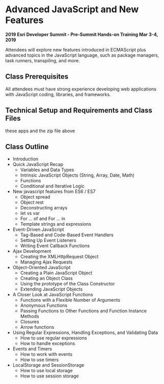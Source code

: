 # Advanced JavaScript and New Features
**2019 Esri Developer Summit - Pre-Summit Hands-on Training Mar 3-4, 2019**

Attendees will explore new features introduced in ECMAScript plus advanced topics in the JavaScript language, such as package managers, task runners, transpiling, and more.

## Class Prerequisites

All attendees must have strong experience developing web applications with JavaScript coding, libraries, and frameworks.

## Technical Setup and Requirements and Class Files

these apps and the zip file above


## Class Outline
- Introduction
- Quick JavaScript Recap
  -	Variables and Data Types
  -	Intrinsic JavaScript Objects (String, Array, Date, Math)
  -	Functions
  - Conditional and Iterative Logic
- New javascript features from ES6 / ES7
  - Object spread
  - Object rest
  - Deconstructing arrays
  -	let vs var
  -	For ... of and For ... in
  -	Template strings and expressions
- Event-Driven JavaScript
  - Tag-Based and Code-Based Event Handlers
  - Setting Up Event Listeners
  - Writing Event Callback Functions
- Ajax Development
  - Creating the XMLHttpRequest Object
  - Managing Ajax Requests
- Object-Oriented JavaScript
  - Creating a Plain JavaScript Object
  - Creating an Object Class
  - Using the prototype of the Class Constructor
  - Extending JavaScript Objects
- A Closer Look at JavaScript Functions
  - Functions with a Flexible Number of Arguments
  - Anonymous Functions
  - Passing Functions to Other Functions and Function Instance Methods
  - Closures
  - Arrow functions
- Using Regular Expressions, Handling Exceptions, and Validating Data
  - How to use regular expressions
  - How to handle exceptions
- Events and Timers
  - How to work with events
  - How to use timers
- LocalStorage and SessionStorage
  - How to use local storage
  - How to use session storage
